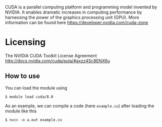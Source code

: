 CUDA is a parallel computing platform and programming model invented by NVIDIA. It enables dramatic increases in computing performance by harnessing the power of the graphics processing unit (GPU).
More information can be found here <https://developer.nvidia.com/cuda-zone>

# Licensing
The NVIDIA CUDA Toolkit License Agreement http://docs.nvidia.com/cuda/eula/#axzz4Sc8ENX6u


## How to use

You can load the module using
```
$ module load cuda/8.0
```
As an example, we can compile a code (here ``example.cu``) after loading the module like this
```
$ nvcc -o a.out example.cu

```
